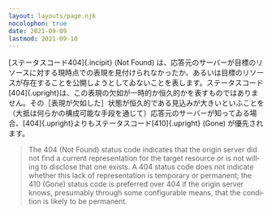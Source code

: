 ```yaml
---
layout: layouts/page.njk
nocolophon: true
date: 2021-09-09
lastmod: 2021-09-10
---
```


<div class="blockquote-like">

  [ステータスコード<span class="upright">404</span>]{.incipit} (Not Found) は、応答元のサーバーが目標のリソースに対する現時点での表現を見付けられなかったか、あるいは目標のリソースが存在することを公開しようとしてゐないことを表します。ステータスコード[404]{.upright}は、この表現の欠如が一時的か恒久的かを表すものではありません。その［表現が欠如した］状態が恒久的である見込みが大きいといふことを（大抵は何らかの構成可能な手段を通じて）応答元のサーバーが知ってゐる場合、[404]{.upright}よりもステータスコード[410]{.upright} (Gone) が優先されます。

</div>

<blockquote cite="https://datatracker.ietf.org/doc/html/rfc7231" lang="en">

  The 404 (Not Found) status code indicates that the origin server did not find a current representation for the target resource or is not willing to disclose that one exists.  A 404 status code does not indicate whether this lack of representation is temporary or permanent; the 410 (Gone) status code is preferred over 404 if the origin server knows, presumably through some configurable means, that the condition is likely to be permanent.

</blockquote>
